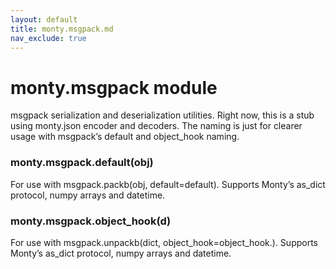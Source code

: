 ```yaml
---
layout: default
title: monty.msgpack.md
nav_exclude: true
---
```


# monty.msgpack module

msgpack serialization and deserialization utilities. Right now, this is a stub
using monty.json encoder and decoders. The naming is just for clearer usage with
msgpack’s default and object_hook naming.


### monty.msgpack.default(obj)
For use with msgpack.packb(obj, default=default). Supports Monty’s as_dict
protocol, numpy arrays and datetime.


### monty.msgpack.object_hook(d)
For use with msgpack.unpackb(dict, object_hook=object_hook.).  Supports
Monty’s as_dict protocol, numpy arrays and datetime.